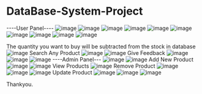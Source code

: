 # DataBase-System-Project
----User Panel----
![image](https://user-images.githubusercontent.com/80267272/163673734-2196bd5d-c315-4b6c-b1f1-26bcb6eef26a.png)
![image](https://user-images.githubusercontent.com/80267272/163673797-69a0cc57-be2f-4627-864c-c0a797503742.png)
![image](https://user-images.githubusercontent.com/80267272/163673827-566b3183-c2f7-4da4-8882-21a664325087.png)
![image](https://user-images.githubusercontent.com/80267272/163673837-d7de8c19-a660-4b2c-bb3e-85eb6403038f.png)
![image](https://user-images.githubusercontent.com/80267272/163673850-cbbeffd1-671f-4471-8159-e5b366049dfc.png)
![image](https://user-images.githubusercontent.com/80267272/163673860-d3bff0d9-d712-4bb7-86cd-5462db18c5c4.png)
![image](https://user-images.githubusercontent.com/80267272/163673871-2b309172-76c2-448c-8f7a-729018cec015.png)
![image](https://user-images.githubusercontent.com/80267272/163673890-005d4ced-4658-41e9-a1c1-044af2c26363.png)
![image](https://user-images.githubusercontent.com/80267272/163673910-4741c825-2bef-456b-81cf-fb6e3db58d2d.png)
![image](https://user-images.githubusercontent.com/80267272/163673920-21528302-1715-4a8a-aac6-f02d56888915.png)

The quantity you want to buy will be subtracted from the stock in database
![image](https://user-images.githubusercontent.com/80267272/163673950-32d5d224-d5ca-41a2-9a22-ea5d28e3b2d1.png)
Search Any Product
![image](https://user-images.githubusercontent.com/80267272/163673983-62393de9-3e17-4632-ab7f-ebeaee99917f.png)
![image](https://user-images.githubusercontent.com/80267272/163673991-9b6fc124-32f9-4f3e-b881-b0ab479a1813.png)
Give Feedback
![image](https://user-images.githubusercontent.com/80267272/163674028-aed65c8d-07e7-4e7d-afff-11d3ec2080de.png)
![image](https://user-images.githubusercontent.com/80267272/163674041-2859e7db-d6ae-444d-b663-467c6a197481.png)
![image](https://user-images.githubusercontent.com/80267272/163674059-cbfb6b20-3291-4d89-bc74-dd719bf2dbab.png)
----Admin Panel---
![image](https://user-images.githubusercontent.com/80267272/163674091-eef932ef-e777-4adf-bdd8-01d86fba72b5.png)
![image](https://user-images.githubusercontent.com/80267272/163674104-89d99f38-5eeb-42f8-aea7-69f43185f1a2.png)
Add New Product
![image](https://user-images.githubusercontent.com/80267272/163674216-248cfa23-6e3c-4b32-87cd-bd0298a1abb0.png)
![image](https://user-images.githubusercontent.com/80267272/163674223-6ee22d8e-e95c-4785-a161-399608828978.png)
View Products
![image](https://user-images.githubusercontent.com/80267272/163674248-b632fd56-67e2-4ba2-8b04-f6f0b834d33a.png)
Remove Product
![image](https://user-images.githubusercontent.com/80267272/163674270-8619a47f-7418-4a24-a389-eb5c275cfe85.png)
![image](https://user-images.githubusercontent.com/80267272/163674279-c7e39c32-2307-48df-8275-ba23b812f7a8.png)
![image](https://user-images.githubusercontent.com/80267272/163674297-28069703-a299-4b00-8427-3593fad02b6f.png)
Update Product
![image](https://user-images.githubusercontent.com/80267272/163674325-542f8544-6de9-4ca7-b8d7-d673117d1cb4.png)
![image](https://user-images.githubusercontent.com/80267272/163674349-a78f1385-54d9-42eb-80c1-c05f4968390f.png)
![image](https://user-images.githubusercontent.com/80267272/163674362-dae45997-6cad-42b8-96d3-61768704548a.png)

Thankyou.


